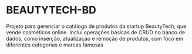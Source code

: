 # BEAUTYTECH-BD
Projeto para gerenciar o catálogo de produtos da startup BeautyTech, que vende cosméticos online. Inclui operações básicas de CRUD no banco de dados, como inserção, atualização e remoção de produtos, com foco em diferentes categorias e marcas famosas
